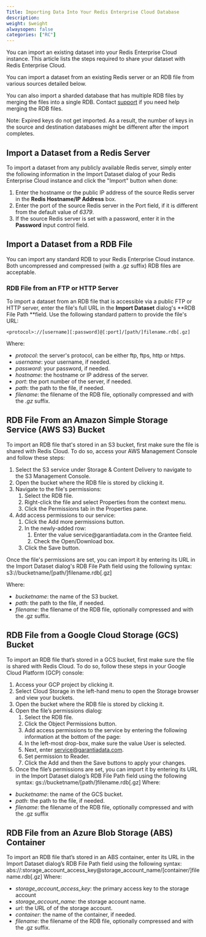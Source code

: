 ```yaml
---
Title: Importing Data Into Your Redis Enterprise Cloud Database
description: 
weight: $weight
alwaysopen: false
categories: ["RC"]
---
```

You can import an existing dataset into your Redis Enterprise Cloud
instance. This article lists the steps required to share your dataset
with Redis Enterprise Cloud.

You can import a dataset from an existing Redis server or an RDB file
from various sources detailed below.

You can also import a sharded database that has multiple RDB files by
merging the files into a single RDB. Contact
[support](https://redislabs.com/support) if you need help merging the
RDB files.

Note: Expired keys do not get imported. As a result, the number of keys
in the source and destination databases might be different after the
import completes.

## Import a Dataset from a Redis Server

To import a dataset from any publicly available Redis server, simply
enter the following information in the Import Dataset dialog of your
Redis Enterprise Cloud instance and click the "Import" button when done:

1. Enter the hostname or the public IP address of the source Redis
    server in the **Redis Hostname/IP Address** box.
1. Enter the port of the source Redis server in the Port field, if it
    is different from the default value of *6379*.
1. If the source Redis server is set with a password, enter it in the
    **Password** input control field.

## Import a Dataset from a RDB File

You can import any standard RDB to your Redis Enterprise Cloud instance.
Both uncompressed and compressed (with a .gz suffix) RDB files are
acceptable.

### RDB File from an FTP or HTTP Server

To import a dataset from an RDB file that is accessible via a public FTP
or HTTP server, enter the file's full URL in the **Import Dataset**
dialog's **RDB File Path **field. Use the following standard pattern to
provide the file's URL:

`<protocol>://[username][:password]@[:port]/[path/]filename.rdb[.gz]`

Where:

- *protocol*: the server's protocol, can be either ftp, ftps, http or
    https.
- *username*: your username, if needed.
- *password*: your password, if needed.
- *hostname*: the hostname or IP address of the server.
- *port*: the port number of the server, if needed.
- *path*: the path to the file, if needed.
- *filename*: the filename of the RDB file, optionally compressed and
    with the *.gz* suffix.

## RDB File From an Amazon Simple Storage Service (AWS S3) Bucket

To import an RDB file that's stored in an S3 bucket, first make sure the
file is shared with Redis Cloud. To do so, access your AWS Management
Console and follow these steps:

1. Select the S3 service under Storage & Content Delivery to navigate
    to the S3 Management Console.
1. Open the bucket where the RDB file is stored by clicking it.
1. Navigate to the file's permissions:
    1. Select the RDB file.
    1. Right-click the file and select Properties from the context
        menu.
    1. Click the Permissions tab in the Properties pane.
1. Add access permissions to our service:
    1. Click the Add more permissions button.
    1. In the newly-added row:
        1. Enter the value service\@garantiadata.com in the Grantee
            field.
        1. Check the Open/Download box.
    1. Click the Save button.

Once the file's permissions are set, you can import it by entering its
URL in the Import Dataset dialog's RDB File Path field using the
following syntax:
s3://bucketname/\[path/\]filename.rdb\[.gz\]

Where:

- *bucketname*: the name of the S3 bucket.
- *path*: the path to the file, if needed.
- *filename*: the filename of the RDB file, optionally compressed and
    with the .gz suffix.
    
## RDB File from a Google Cloud Storage (GCS) Bucket
To import an RDB file that’s stored in a GCS bucket, first make sure the file is shared with Redis Cloud.
To do so, follow these steps in your Google Cloud Platform (GCP) console:
1. Access your GCP project by clicking it.
1. Select Cloud Storage in the left-hand menu to open the Storage browser and view your buckets.
1. Open the bucket where the RDB file is stored by clicking it.
1. Open the file’s permissions dialog:
    1. Select the RDB file.
    1. Click the Object Permissions button.
    1. Add access permissions to the service by entering the following information at the bottom of the page:
    1. In the left-most drop-box, make sure the value User is selected.
    1. Next, enter service@garantiadata.com.
    1. Set permission to Reader.
    1. Click the Add and then the Save buttons to apply your changes.
1. Once the file’s permissions are set, you can import it by entering its URL in the Import Dataset dialog’s RDB File Path field using the following syntax:
gs://bucketname/[path/]filename.rdb[.gz]
Where:
- *bucketname*: the name of the GCS bucket.
- *path*: the path to the file, if needed.
- *filename*: the filename of the RDB file, optionally compressed and with the .gz suffix
 
## RDB File from an Azure Blob Storage (ABS) Container
To import an RDB file that’s stored in an ABS container, enter its URL in the Import Dataset dialog’s RDB File Path field using the following syntax:
abs://:storage_account_access_key@storage_account_name/[container/]filename.rdb[.gz]
Where:
- *storage_account_access_key*: the primary access key to the storage account
- *storage_account_name*: the storage account name.
- *url*: the URL of of the storage account.
- *container*: the name of the container, if needed.
- *filename*: the filename of the RDB file, optionally compressed and with the .gz suffix.
